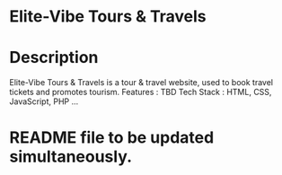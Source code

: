 # Elite-Vibe Tours & Travels

# Description 
Elite-Vibe Tours & Travels is a tour & travel website, used to book travel tickets and promotes tourism. 
Features : TBD
Tech Stack : HTML, CSS, JavaScript, PHP ... 


# README file to be updated simultaneously.
